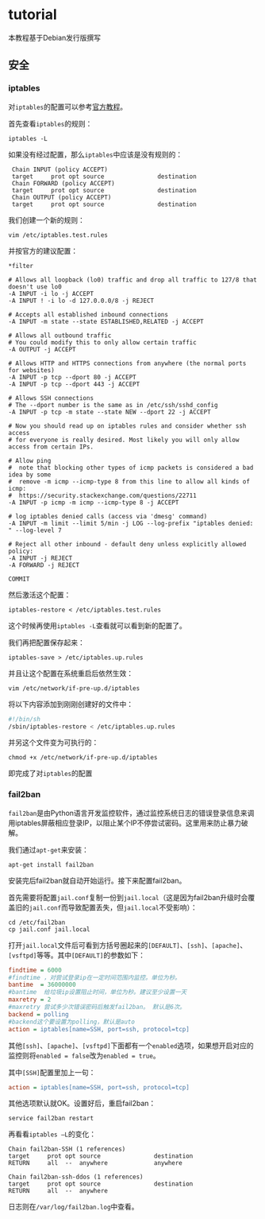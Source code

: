 # tutorial

本教程基于Debian发行版撰写

## 安全

### iptables

对`iptables`的配置可以参考[官方教程](https://wiki.debian.org/iptables)。

首先查看`iptables`的规则：

```shell
iptables -L
```

如果没有经过配置，那么`iptables`中应该是没有规则的：

```
 Chain INPUT (policy ACCEPT)
 target     prot opt source               destination
 Chain FORWARD (policy ACCEPT)
 target     prot opt source               destination
 Chain OUTPUT (policy ACCEPT)
 target     prot opt source               destination
```

我们创建一个新的规则：

```shell
vim /etc/iptables.test.rules
```

并按官方的建议配置：

```
*filter

# Allows all loopback (lo0) traffic and drop all traffic to 127/8 that doesn't use lo0
-A INPUT -i lo -j ACCEPT
-A INPUT ! -i lo -d 127.0.0.0/8 -j REJECT

# Accepts all established inbound connections
-A INPUT -m state --state ESTABLISHED,RELATED -j ACCEPT

# Allows all outbound traffic
# You could modify this to only allow certain traffic
-A OUTPUT -j ACCEPT

# Allows HTTP and HTTPS connections from anywhere (the normal ports for websites)
-A INPUT -p tcp --dport 80 -j ACCEPT
-A INPUT -p tcp --dport 443 -j ACCEPT

# Allows SSH connections 
# The --dport number is the same as in /etc/ssh/sshd_config
-A INPUT -p tcp -m state --state NEW --dport 22 -j ACCEPT

# Now you should read up on iptables rules and consider whether ssh access 
# for everyone is really desired. Most likely you will only allow access from certain IPs.

# Allow ping
#  note that blocking other types of icmp packets is considered a bad idea by some
#  remove -m icmp --icmp-type 8 from this line to allow all kinds of icmp:
#  https://security.stackexchange.com/questions/22711
-A INPUT -p icmp -m icmp --icmp-type 8 -j ACCEPT

# log iptables denied calls (access via 'dmesg' command)
-A INPUT -m limit --limit 5/min -j LOG --log-prefix "iptables denied: " --log-level 7

# Reject all other inbound - default deny unless explicitly allowed policy:
-A INPUT -j REJECT
-A FORWARD -j REJECT

COMMIT
```

然后激活这个配置：

```shell
iptables-restore < /etc/iptables.test.rules
```

这个时候再使用`iptables -L`查看就可以看到新的配置了。

我们再把配置保存起来：

```shell
iptables-save > /etc/iptables.up.rules
```

并且让这个配置在系统重启后依然生效：

```shell
vim /etc/network/if-pre-up.d/iptables 
```

将以下内容添加到刚刚创建好的文件中：

```bash
#!/bin/sh
/sbin/iptables-restore < /etc/iptables.up.rules
```

并另这个文件变为可执行的：

```shell
chmod +x /etc/network/if-pre-up.d/iptables  
```

即完成了对`iptables`的配置

### fail2ban

`fail2ban`是由Python语言开发监控软件，通过监控系统日志的错误登录信息来调用iptables屏蔽相应登录IP，以阻止某个IP不停尝试密码。这里用来防止暴力破解。

我们通过`apt-get`来安装：

```shell
apt-get install fail2ban  
```

安装完后fail2ban就自动开始运行。接下来配置fail2ban。

首先需要将配置`jail.conf`复制一份到`jail.local`（这是因为fail2ban升级时会覆盖旧的`jail.conf`而导致配置丢失，但`jail.local`不受影响）：

```shell
cd /etc/fail2ban  
cp jail.conf jail.local
```

打开`jail.local`文件后可看到方括号圈起来的`[DEFAULT]`、`[ssh]`、`[apache]`、`[vsftpd]`等等。其中`[DEFAULT]`的参数如下：

```ini
findtime = 6000  
#findtime ，对尝试登录ip在一定时间范围内监控。单位为秒。 
bantime  = 36000000  
#bantime  给垃圾ip设置阻止时间，单位为秒。建议至少设置一天
maxretry = 2  
#maxretry 尝试多少次错误密码后触发fail2ban。 默认是6次。
backend = polling  
#backend这个要设置为polling，默认是auto
action = iptables[name=SSH, port=ssh, protocol=tcp]  
```

其他`[ssh]`、`[apache]`、`[vsftpd]`下面都有一个`enabled`选项，如果想开启对应的监控则将`enabled = false`改为`enabled = true`。

其中`[SSH]`配置里加上一句：

```ini
action = iptables[name=SSH, port=ssh, protocol=tcp]
```

其他选项默认就OK。设置好后，重启fail2ban：

```shell
service fail2ban restart 
```

再看看`iptables —L`的变化：

```
Chain fail2ban-SSH (1 references)  
target     prot opt source               destination  
RETURN     all  --  anywhere             anywhere            

Chain fail2ban-ssh-ddos (1 references)  
target     prot opt source               destination  
RETURN     all  --  anywhere  
```

日志则在`/var/log/fail2ban.log`中查看。
